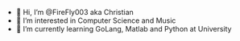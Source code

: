 - 👋 Hi, I’m @FireFly003 aka Christian
- 👀 I’m interested in Computer Science and Music
- 🌱 I’m currently learning GoLang, Matlab and Python at University
